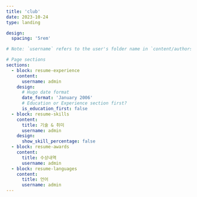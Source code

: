 ```yaml
---
title: 'club'
date: 2023-10-24
type: landing

design:
  spacing: '5rem'

# Note: `username` refers to the user's folder name in `content/authors/`

# Page sections
sections:
  - block: resume-experience
    content:
      username: admin
    design:
      # Hugo date format
      date_format: 'January 2006'
      # Education or Experience section first?
      is_education_first: false
  - block: resume-skills
    content:
      title: 기술 & 취미
      username: admin
    design:
      show_skill_percentage: false
  - block: resume-awards
    content:
      title: 수상내역
      username: admin
  - block: resume-languages
    content:
      title: 언어
      username: admin
---
```

